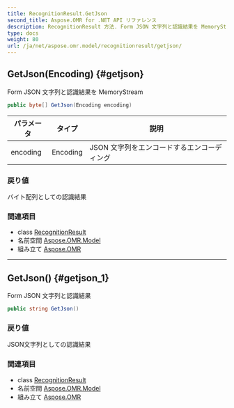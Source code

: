 ```yaml
---
title: RecognitionResult.GetJson
second_title: Aspose.OMR for .NET API リファレンス
description: RecognitionResult 方法. Form JSON 文字列と認識結果を MemoryStream
type: docs
weight: 80
url: /ja/net/aspose.omr.model/recognitionresult/getjson/
---
```

## GetJson(Encoding) {#getjson}

Form JSON 文字列と認識結果を MemoryStream

```csharp
public byte[] GetJson(Encoding encoding)
```

| パラメータ | タイプ | 説明 |
| --- | --- | --- |
| encoding | Encoding | JSON 文字列をエンコードするエンコーディング |

### 戻り値

バイト配列としての認識結果

### 関連項目

* class [RecognitionResult](../)
* 名前空間 [Aspose.OMR.Model](../../recognitionresult/)
* 組み立て [Aspose.OMR](../../../)

---

## GetJson() {#getjson_1}

Form JSON 文字列と認識結果

```csharp
public string GetJson()
```

### 戻り値

JSON文字列としての認識結果

### 関連項目

* class [RecognitionResult](../)
* 名前空間 [Aspose.OMR.Model](../../recognitionresult/)
* 組み立て [Aspose.OMR](../../../)


